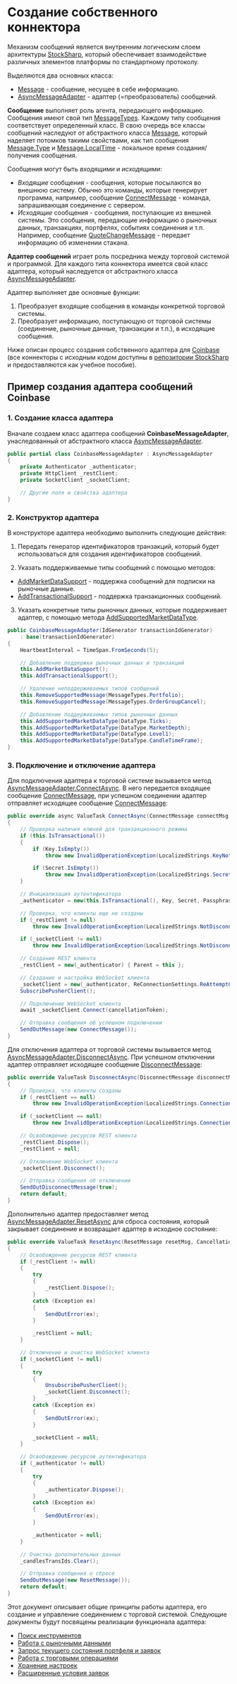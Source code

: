 # Создание собственного коннектора

Механизм сообщений является внутренним логическим слоем архитектуры [StockSharp](https://github.com/StockSharp/StockSharp), который обеспечивает взаимодействие различных элементов платформы по стандартному протоколу. 

Выделяются два основных класса:

- [Message](xref:StockSharp.Messages.Message) - сообщение, несущее в себе информацию.
- [AsyncMessageAdapter](xref:StockSharp.Messages.AsyncMessageAdapter) - адаптер (=преобразователь) сообщений.

**Сообщение** выполняет роль агента, передающего информацию. Сообщения имеют свой тип [MessageTypes](xref:StockSharp.Messages.MessageTypes). Каждому типу сообщения соответствует определенный класс. В свою очередь все классы сообщений наследуют от абстрактного класса [Message](xref:StockSharp.Messages.Message), который наделяет потомков такими свойствами, как тип сообщения [Message.Type](xref:StockSharp.Messages.Message.Type) и [Message.LocalTime](xref:StockSharp.Messages.Message.LocalTime) - локальное время создания/получения сообщения.

Сообщения могут быть *входящими* и *исходящими*:

- *Входящие* сообщения - сообщения, которые посылаются во внешнюю систему. Обычно это команды, которые генерирует программа, например, сообщение [ConnectMessage](xref:StockSharp.Messages.ConnectMessage) - команда, запрашивающая соединение с сервером.
- *Исходящие* сообщения - сообщения, поступающие из внешней системы. Это сообщения, передающие информацию о рыночных данных, транзакциях, портфелях, событиях соединения и т.п. Например, сообщение [QuoteChangeMessage](xref:StockSharp.Messages.QuoteChangeMessage) - передает информацию об изменении стакана.

**Адаптер сообщений** играет роль посредника между торговой системой и программой. Для каждого типа коннектора имеется свой класс адаптера, который наследуется от абстрактного класса [AsyncMessageAdapter](xref:StockSharp.Messages.AsyncMessageAdapter). 

Адаптер выполняет две основные функции:

1. Преобразует входящие сообщения в команды конкретной торговой системы.
2. Преобразует информацию, поступающую от торговой системы (соединение, рыночные данные, транзакции и т.п.), в исходящие сообщения.

Ниже описан процесс создания собственного адаптера для [Coinbase](https://github.com/StockSharp/StockSharp/tree/master/Connectors/Coinbase) (все коннекторы с исходным кодом доступны в [репозитории StockSharp](https://github.com/StockSharp/StockSharp/tree/master/Connectors) и предоставляются как учебное пособие).

## Пример создания адаптера сообщений Coinbase

### 1. Создание класса адаптера

Вначале создаем класс адаптера сообщений **CoinbaseMessageAdapter**, унаследованный от абстрактного класса [AsyncMessageAdapter](xref:StockSharp.Messages.AsyncMessageAdapter).

```cs
public partial class CoinbaseMessageAdapter : AsyncMessageAdapter
{
	private Authenticator _authenticator;
	private HttpClient _restClient;
	private SocketClient _socketClient;

	// Другие поля и свойства адаптера
}
```

### 2. Конструктор адаптера

В конструкторе адаптера необходимо выполнить следующие действия:

1. Передать генератор идентификаторов транзакций, который будет использоваться для создания идентификаторов сообщений.

2. Указать поддерживаемые типы сообщений с помощью методов:
  - [AddMarketDataSupport](xref:StockSharp.Messages.Extensions.AddMarketDataSupport(StockSharp.Messages.MessageAdapter)) - поддержка сообщений для подписки на рыночные данные.
  - [AddTransactionalSupport](xref:StockSharp.Messages.Extensions.AddTransactionalSupport(StockSharp.Messages.MessageAdapter)) - поддержка транзакционных сообщений.

3. Указать конкретные типы рыночных данных, которые поддерживает адаптер, с помощью метода [AddSupportedMarketDataType](xref:StockSharp.Messages.Extensions.AddSupportedMarketDataType(StockSharp.Messages.MessageAdapter,StockSharp.Messages.DataType)).

```cs
public CoinbaseMessageAdapter(IdGenerator transactionIdGenerator)
	: base(transactionIdGenerator)
{
	HeartbeatInterval = TimeSpan.FromSeconds(5);

	// Добавление поддержки рыночных данных и транзакций
	this.AddMarketDataSupport();
	this.AddTransactionalSupport();

	// Удаление неподдерживаемых типов сообщений
	this.RemoveSupportedMessage(MessageTypes.Portfolio);
	this.RemoveSupportedMessage(MessageTypes.OrderGroupCancel);

	// Добавление поддерживаемых типов рыночных данных
	this.AddSupportedMarketDataType(DataType.Ticks);
	this.AddSupportedMarketDataType(DataType.MarketDepth);
	this.AddSupportedMarketDataType(DataType.Level1);
	this.AddSupportedMarketDataType(DataType.CandleTimeFrame);
}
```

### 3. Подключение и отключение адаптера

Для подключения адаптера к торговой системе вызывается метод [AsyncMessageAdapter.ConnectAsync](xref:StockSharp.Messages.AsyncMessageAdapter.ConnectAsync(StockSharp.Messages.ConnectMessage,System.Threading.CancellationToken)). В него передается входящее сообщение [ConnectMessage](xref:StockSharp.Messages.ConnectMessage), при успешном соединении адаптер отправляет исходящее сообщение [ConnectMessage](xref:StockSharp.Messages.ConnectMessage):

```cs
public override async ValueTask ConnectAsync(ConnectMessage connectMsg, CancellationToken cancellationToken)
{
	// Проверка наличия ключей для транзакционного режима
	if (this.IsTransactional())
	{
		if (Key.IsEmpty())
			throw new InvalidOperationException(LocalizedStrings.KeyNotSpecified);

		if (Secret.IsEmpty())
			throw new InvalidOperationException(LocalizedStrings.SecretNotSpecified);
	}

	// Инициализация аутентификатора
	_authenticator = new(this.IsTransactional(), Key, Secret, Passphrase);

	// Проверка, что клиенты еще не созданы
	if (_restClient != null)
		throw new InvalidOperationException(LocalizedStrings.NotDisconnectPrevTime);

	if (_socketClient != null)
		throw new InvalidOperationException(LocalizedStrings.NotDisconnectPrevTime);

	// Создание REST клиента
	_restClient = new(_authenticator) { Parent = this };

	// Создание и настройка WebSocket клиента
	_socketClient = new(_authenticator, ReConnectionSettings.ReAttemptCount) { Parent = this };
	SubscribePusherClient();

	// Подключение WebSocket клиента
	await _socketClient.Connect(cancellationToken);

	// Отправка сообщения об успешном подключении
	SendOutMessage(new ConnectMessage());
}
```

Для отключения адаптера от торговой системы вызывается метод [AsyncMessageAdapter.DisconnectAsync](xref:StockSharp.Messages.AsyncMessageAdapter.DisconnectAsync(StockSharp.Messages.DisconnectMessage,System.Threading.CancellationToken)). При успешном отключении адаптер отправляет исходящее сообщение [DisconnectMessage](xref:StockSharp.Messages.DisconnectMessage):

```cs
public override ValueTask DisconnectAsync(DisconnectMessage disconnectMsg, CancellationToken cancellationToken)
{
	// Проверка, что клиенты созданы
	if (_restClient == null)
		throw new InvalidOperationException(LocalizedStrings.ConnectionNotOk);

	if (_socketClient == null)
		throw new InvalidOperationException(LocalizedStrings.ConnectionNotOk);

	// Освобождение ресурсов REST клиента
	_restClient.Dispose();
	_restClient = null;

	// Отключение WebSocket клиента
	_socketClient.Disconnect();

	// Отправка сообщения об отключении
	SendOutDisconnectMessage(true);
	return default;
}
```

Дополнительно адаптер предоставляет метод [AsyncMessageAdapter.ResetAsync](xref:StockSharp.Messages.AsyncMessageAdapter.ResetAsync(StockSharp.Messages.ResetMessage,System.Threading.CancellationToken)) для сброса состояния, который закрывает соединение и возвращает адаптер в исходное состояние:

```cs
public override ValueTask ResetAsync(ResetMessage resetMsg, CancellationToken cancellationToken)
{
	// Освобождение ресурсов REST клиента
	if (_restClient != null)
	{
		try
		{
			_restClient.Dispose();
		}
		catch (Exception ex)
		{
			SendOutError(ex);
		}

		_restClient = null;
	}

	// Отключение и очистка WebSocket клиента
	if (_socketClient != null)
	{
		try
		{
			UnsubscribePusherClient();
			_socketClient.Disconnect();
		}
		catch (Exception ex)
		{
			SendOutError(ex);
		}

		_socketClient = null;
	}

	// Освобождение ресурсов аутентификатора
	if (_authenticator != null)
	{
		try
		{
			_authenticator.Dispose();
		}
		catch (Exception ex)
		{
			SendOutError(ex);
		}

		_authenticator = null;
	}

	// Очистка дополнительных данных
	_candlesTransIds.Clear();

	// Отправка сообщения о сбросе
	SendOutMessage(new ResetMessage());
	return default;
}
```

Этот документ описывает общие принципы работы адаптера, его создание и управление соединением с торговой системой. Следующие документы будут посвящены реализации функционала адаптера:

- [Поиск инструментов](creating_own_connector/instrument_lookup.md)
- [Работа с рыночными данными](creating_own_connector/market_data.md)
- [Запрос текущего состояния портфеля и заявок](creating_own_connector/portfolio_and_orders_state.md)
- [Работа с торговыми операциями](creating_own_connector/trading_operations.md)
- [Хранение настроек](creating_own_connector/settings.md)
- [Расширенные условия заявок](creating_own_connector/order_extended.md)